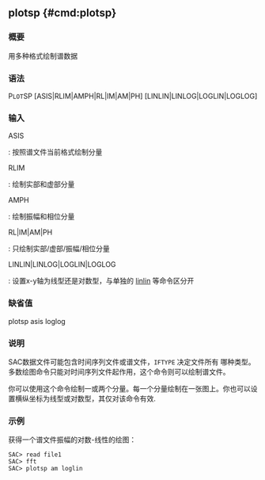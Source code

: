 ## plotsp {#cmd:plotsp}

### 概要

用多种格式绘制谱数据

### 语法

P`LOT`SP \[ASIS|RLIM|AMPH|RL|IM|AM|PH\] \[LINLIN|LINLOG|LOGLIN|LOGLOG\]

### 输入

ASIS

:   按照谱文件当前格式绘制分量

RLIM

:   绘制实部和虚部分量

AMPH

:   绘制振幅和相位分量

RL|IM|AM|PH

:   只绘制实部/虚部/振幅/相位分量

LINLIN|LINLOG|LOGLIN|LOGLOG

:   设置x-y轴为线型还是对数型，与单独的 [linlin](/commands/linlin.html)
    等命令区分开

### 缺省值

plotsp asis loglog

### 说明

SAC数据文件可能包含时间序列文件或谱文件，`IFTYPE` 决定文件所有
哪种类型。多数绘图命令只能对时间序列文件起作用，这个命令则可以绘制谱文件。

你可以使用这个命令绘制一或两个分量。每一个分量绘制在一张图上。你也可以设
置横纵坐标为线型或对数型，其仅对该命令有效.

### 示例

获得一个谱文件振幅的对数-线性的绘图：

``` {.bash}
SAC> read file1
SAC> fft
SAC> plotsp am loglin
```
